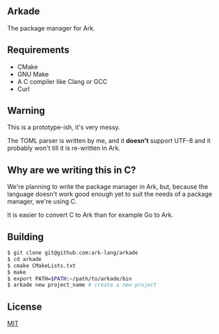## Arkade
The package manager for Ark.

## Requirements
* CMake
* GNU Make
* A C compiler like Clang or GCC
* Curl

## Warning
This is a prototype-ish, it's very messy.

The TOML parser is written by me, and it **doesn't** support UTF-8 and it probably won't till it is re-written in Ark.

## Why are we writing this in C?
We're planning to write the package manager *in* Ark, but, because the language doesn't work good enough yet to suit the needs of a package manager, we're using C.

It is easier to convert C to Ark than for example Go to Ark.

## Building

```bash
$ git clone git@github.com:ark-lang/arkade
$ cd arkade
$ cmake CMakeLists.txt
$ make
$ export PATH=$PATH:~/path/to/arkade/bin
$ arkade new project_name # create a new project
```

## License
[MIT](/LICENSE)